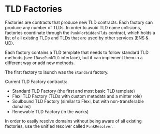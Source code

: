 # TLD Factories

Factories are contracts that produce new TLD contracts. Each factory can produce any number of TLDs. In order to avoid TLD name collisions, factories coordinate through the `PunkForbiddenTlds` contract, which holds a list of all existing TLDs and TLDs that are used by other services (ENS & UD).

Each factory contains a TLD template that needs to follow standard TLD methods (see `IBasePunkTLD` interface), but it can implement them in a different way or add new methods.

The first factory to launch was the `standard` factory.

Current TLD Factory contracts:

- Standard TLD Factory (the first and most basic TLD template)
- Flexi TLD Factory (TLDs with custom metadata and a minter role)
- Soulbound TLD Factory (similar to Flexi, but with non-transferable domains)
- Renewable TLD Factory (in the works)

In order to easily resolve domains without being aware of all existing factories, use the unified resolver called `PunkResolver`.
